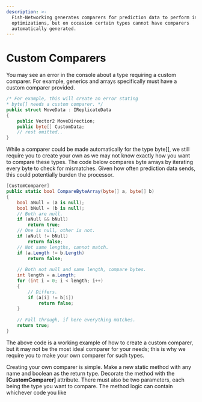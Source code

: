 ```yaml
---
description: >-
  Fish-Networking generates comparers for prediction data to perform internal
  optimizations, but on occasion certain types cannot have comparers
  automatically generated.
---
```


# Custom Comparers

You may see an error in the console about a type requiring a custom comparer. For example, generics and arrays specifically must have a custom comparer provided.

```csharp
/* For example, this will create an error stating
* byte[] needs a custom comparer. */
public struct MoveData : IReplicateData
{
    public Vector2 MoveDirection;
    public byte[] CustomData;
    // rest omitted..
}
```

While a comparer could be made automatically for the type byte\[], we still require you to create your own as we may not know exactly how you want to compare these types. The code below compares byte arrays by iterating every byte to check for mismatches. Given how often prediction data sends, this could potentially burden the processor.

```csharp
[CustomComparer]
public static bool CompareByteArray(byte[] a, byte[] b)
{
    bool aNull = (a is null);
    bool bNull = (b is null);
    // Both are null.
    if (aNull && bNull)
        return true;
    // One is null, other is not.
    if (aNull != bNull)
        return false;
    // Not same lengths, cannot match.
    if (a.Length != b.Length)
        return false;
​
    // Both not null and same length, compare bytes.
    int length = a.Length;
    for (int i = 0; i < length; i++)
    {
        // Differs.
        if (a[i] != b[i])
            return false;
    }
​
    // Fall through, if here everything matches.
    return true;
}
```

The above code is a working example of how to create a custom comparer, but it may not be the most ideal comparer for your needs; this is why we require you to make your own comparer for such types.

Creating your own comparer is simple. Make a new static method with any name and boolean as the return type. Decorate the method with the **\[CustomComparer]** attribute. There must also be two parameters, each being the type you want to compare. The method logic can contain whichever code you like
